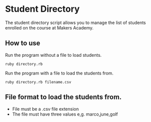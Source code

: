 Student Directory
=================

The student directory script allows you to manage the list of students enrolled on the course at Makers Academy.

How to use
----------

Run the program without a file to load students.

```shell
ruby directory.rb
```

Run the program with a file to load the students from.

```shell
ruby directory.rb filename.csv
```

File format to load the students from.
---------------------------------

- File must be a .csv file extension
- The file must have three values e,g. marco,june,golf